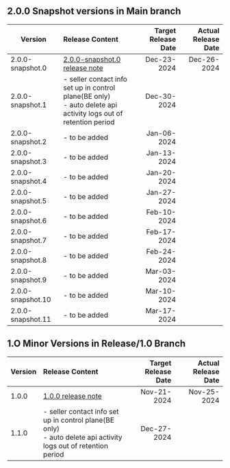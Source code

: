 
## 2.0.0 Snapshot versions in Main branch

| Version          | Release Content       | Target Release Date  | Actual Release Date |
| -----------------|:---------------------| --------------------:|--------------------:|
| 2.0.0-snapshot.0 | [2.0.0-snapshot.0 release note](https://github.com/mycloudnexus/kraken/releases/tag/v2.0.0-snapshot.0)  |      Dec-23-2024     |         Dec-26-2024            |
| 2.0.0-snapshot.1 | - seller contact info set up in control plane(BE only)<br>- auto delete api activity logs out of retention period |      Dec-30-2024     |                     |
| 2.0.0-snapshot.2 | - to be added               |      Jan-06-2024     |                     |
| 2.0.0-snapshot.3 | - to be added               |      Jan-13-2024     |                     |
| 2.0.0-snapshot.4 | - to be added               |      Jan-20-2024     |                     |
| 2.0.0-snapshot.5 | - to be added               |      Jan-27-2024     |                     |
| 2.0.0-snapshot.6 | - to be added               |      Feb-10-2024     |                     |
| 2.0.0-snapshot.7 | - to be added               |      Feb-17-2024     |                     |
| 2.0.0-snapshot.8 | - to be added               |      Feb-24-2024     |                     |
| 2.0.0-snapshot.9 | - to be added               |      Mar-03-2024     |                     |
| 2.0.0-snapshot.10 | - to be added               |      Mar-10-2024     |                     |
| 2.0.0-snapshot.11 | - to be added               |      Mar-17-2024     |                     |


## 1.O Minor Versions in Release/1.0 Branch

| Version          | Release Content       | Target Release Date  | Actual Release Date |
| -----------------|:---------------------| --------------------:|--------------------:|
| 1.0.0 | [1.0.0 release note](https://github.com/mycloudnexus/kraken/releases/tag/v1.0.0)  |    Nov-21-2024       |           Nov-25-2024          |
| 1.1.0 | - seller contact info set up in control plane(BE only)<br>- auto delete api activity logs out of retention period  |      Dec-27-2024     |                     |
